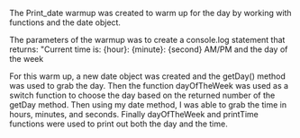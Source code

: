 The Print_date warmup was created to warm up for the day by working with functions and the date object. 

The parameters of the warmup was to create a console.log statement that returns: "Current time is: {hour}: {minute}: {second} AM/PM and the day of the week

For this warm up, a new date object was created and the getDay() method was used to grab the day. Then the function dayOfTheWeek was used as a switch function to choose the day based on the returned number of the getDay method. Then using my date method, I was able to grab the time in hours, minutes, and seconds. Finally dayOfTheWeek and printTime functions were used to print out both the day and the time. 
